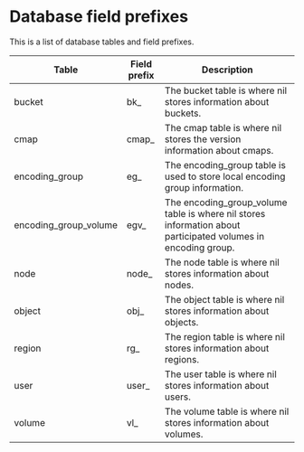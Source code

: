 # Database field prefixes

This is a list of database tables and field prefixes.

| Table                 | Field prefix | Description                                                                                                   |
| --------------------- | ------------ | ------------------------------------------------------------------------------------------------------------- |
| bucket                | bk_          | The bucket table is where nil stores information about buckets.                                               |
| cmap                  | cmap_        | The cmap table is where nil stores the version information about cmaps.                                       |
| encoding_group        | eg_          | The encoding_group table is used to store local encoding group information.                                   |
| encoding_group_volume | egv_         | The encoding_group_volume table is where nil stores information about participated volumes in encoding group. |
| node                  | node_        | The node table is where nil stores information about nodes.                                                   |
| object                | obj_         | The object table is where nil stores information about objects.                                               |
| region                | rg_          | The region table is where nil stores information about regions.                                               | 
| user                  | user_        | The user table is where nil stores information about users.                                                   |
| volume                | vl_          | The volume table is where nil stores information about volumes.                                               |